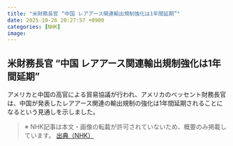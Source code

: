 ```yaml
---
title: "米財務長官 “中国 レアアース関連輸出規制強化は1年間延期”"
date: 2025-10-26 20:27:57 +0900
categories: [NHK]
image: 
---
```

## 米財務長官 “中国 レアアース関連輸出規制強化は1年間延期”

アメリカと中国の高官による貿易協議が行われ、アメリカのベッセント財務長官は、中国が発表したレアアース関連の輸出規制の強化は1年間延期されることになるという見通しを示しました。

> ※ NHK記事は本文・画像の転載が許可されていないため、概要のみ掲載しています。
[出典（NHK）](http://www3.nhk.or.jp/news/html/20251027/k10014960291000.html)
